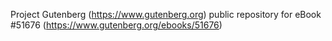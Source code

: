 Project Gutenberg (https://www.gutenberg.org) public repository for
eBook #51676 (https://www.gutenberg.org/ebooks/51676)
